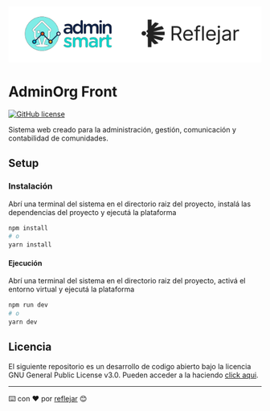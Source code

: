 ![Header](docs/logo-as.png)

# AdminOrg Front

[![GitHub license](https://img.shields.io/github/license/reflejar/adminorg-front)](https://github.com/reflejar/adminorg-front/blob/master/LICENSE)

Sistema web creado para la administración, gestión, comunicación y contabilidad de comunidades.

## Setup

### Instalación

Abrí una terminal del sistema en el directorio raiz del proyecto, instalá las dependencias del proyecto y ejecutá la plataforma

```bash
npm install
# o
yarn install
```

#### Ejecución

Abrí una terminal del sistema en el directorio raiz del proyecto, activá el entorno virtual y ejecutá la plataforma


```bash
npm run dev
# o
yarn dev
```

## Licencia

El siguiente repositorio es un desarrollo de codigo abierto bajo la licencia GNU General Public License v3.0. Pueden acceder a la haciendo [click aqui](./LICENSE).


---
⌨️ con ❤️ por [reflejar](https://github.com/reflejar/) 😊
